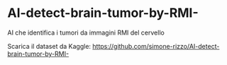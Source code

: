 # AI-detect-brain-tumor-by-RMI-
AI che identifica i tumori da immagini RMI del cervello

Scarica il dataset da Kaggle: https://github.com/simone-rizzo/AI-detect-brain-tumor-by-RMI-
